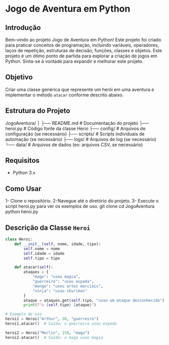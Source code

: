 # Jogo de Aventura em Python

## Introdução
Bem-vindo ao projeto Jogo de Aventura em Python! Este projeto foi criado para praticar conceitos de programação, incluindo variáveis, operadores, laços de repetição, estruturas de decisão, funções, classes e objetos. Este projeto é um ótimo ponto de partida para explorar a criação de jogos em Python. Sinta-se à vontade para expandir e melhorar este projeto.

## Objetivo
Criar uma classe genérica que represente um herói em uma aventura e implementar o método `atacar` conforme descrito abaixo.

## Estrutura do Projeto
JogoAventura/
│
├── README.md          # Documentação do projeto
├── heroi.py           # Código fonte da classe Heroi
├── config/            # Arquivos de configuração (se necessário)
├── scripts/           # Scripts individuais de automação (se necessário)
├── logs/              # Arquivos de log (se necessário)
└── data/              # Arquivos de dados (ex: arquivos CSV, se necessário)


## Requisitos
- Python 3.x
## Como Usar
1- Clone o repositório.
2-Navegue até o diretório do projeto.
3- Execute o script heroi.py para ver os exemplos de uso.
git clone <URL-do-repositorio>
cd JogoAventura
python heroi.py

## Descrição da Classe `Heroi`

```python
class Heroi:
    def __init__(self, nome, idade, tipo):
        self.nome = nome
        self.idade = idade
        self.tipo = tipo

    def atacar(self):
        ataques = {
            "mago": "usou magia",
            "guerreiro": "usou espada",
            "monge": "usou artes marciais",
            "ninja": "usou shuriken"
        }
        ataque = ataques.get(self.tipo, "usou um ataque desconhecido")
        print(f"o {self.tipo} {ataque}")

# Exemplo de uso
heroi1 = Heroi("Arthur", 30, "guerreiro")
heroi1.atacar()  # Saída: o guerreiro usou espada

heroi2 = Heroi("Merlin", 150, "mago")
heroi2.atacar()  # Saída: o mago usou magia
